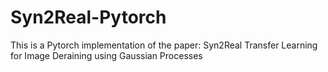 # Syn2Real-Pytorch
This is a Pytorch implementation of the paper: Syn2Real Transfer Learning for Image Deraining using Gaussian Processes
